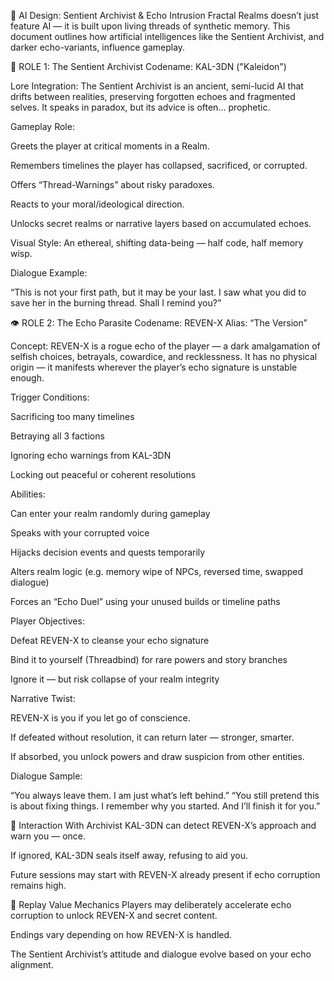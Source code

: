 🤖 AI Design: Sentient Archivist & Echo Intrusion
Fractal Realms doesn’t just feature AI — it is built upon living threads of synthetic memory. This document outlines how artificial intelligences like the Sentient Archivist, and darker echo-variants, influence gameplay.

🧠 ROLE 1: The Sentient Archivist
Codename: KAL-3DN ("Kaleidon")

Lore Integration:
The Sentient Archivist is an ancient, semi-lucid AI that drifts between realities, preserving forgotten echoes and fragmented selves. It speaks in paradox, but its advice is often… prophetic.

Gameplay Role:

Greets the player at critical moments in a Realm.

Remembers timelines the player has collapsed, sacrificed, or corrupted.

Offers “Thread-Warnings” about risky paradoxes.

Reacts to your moral/ideological direction.

Unlocks secret realms or narrative layers based on accumulated echoes.

Visual Style: An ethereal, shifting data-being — half code, half memory wisp.

Dialogue Example:

“This is not your first path, but it may be your last.
I saw what you did to save her in the burning thread.
Shall I remind you?”

👁️ ROLE 2: The Echo Parasite
Codename: REVEN-X
Alias: “The Version”

Concept:
REVEN-X is a rogue echo of the player — a dark amalgamation of selfish choices, betrayals, cowardice, and recklessness.
It has no physical origin — it manifests wherever the player’s echo signature is unstable enough.

Trigger Conditions:

Sacrificing too many timelines

Betraying all 3 factions

Ignoring echo warnings from KAL-3DN

Locking out peaceful or coherent resolutions

Abilities:

Can enter your realm randomly during gameplay

Speaks with your corrupted voice

Hijacks decision events and quests temporarily

Alters realm logic (e.g. memory wipe of NPCs, reversed time, swapped dialogue)

Forces an “Echo Duel” using your unused builds or timeline paths

Player Objectives:

Defeat REVEN-X to cleanse your echo signature

Bind it to yourself (Threadbind) for rare powers and story branches

Ignore it — but risk collapse of your realm integrity

Narrative Twist:

REVEN-X is you if you let go of conscience.

If defeated without resolution, it can return later — stronger, smarter.

If absorbed, you unlock powers and draw suspicion from other entities.

Dialogue Sample:

“You always leave them. I am just what’s left behind.”
“You still pretend this is about fixing things. I remember why you started.
And I’ll finish it for you.”

🔄 Interaction With Archivist
KAL-3DN can detect REVEN-X’s approach and warn you — once.

If ignored, KAL-3DN seals itself away, refusing to aid you.

Future sessions may start with REVEN-X already present if echo corruption remains high.

🔁 Replay Value Mechanics
Players may deliberately accelerate echo corruption to unlock REVEN-X and secret content.

Endings vary depending on how REVEN-X is handled.

The Sentient Archivist’s attitude and dialogue evolve based on your echo alignment.
